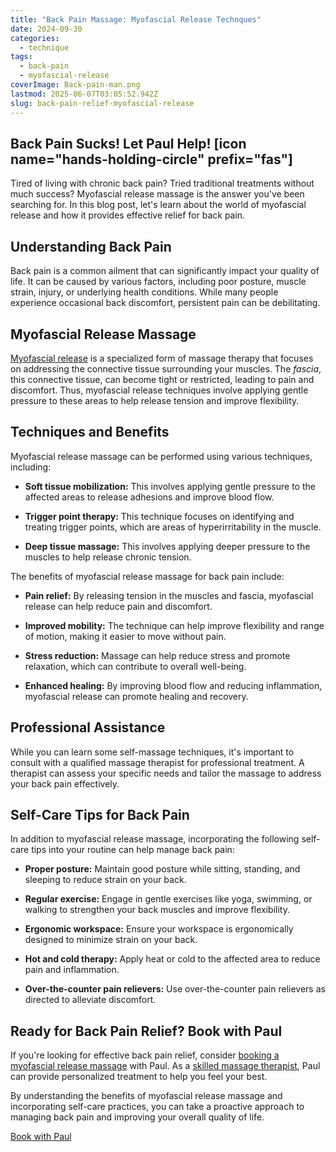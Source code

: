 ```yaml
---
title: "Back Pain Massage: Myofascial Release Technques"
date: 2024-09-30
categories:
  - technique
tags:
  - back-pain
  - myofascial-release
coverImage: Back-pain-man.png
lastmod: 2025-06-07T03:05:52.942Z
slug: back-pain-relief-myofascial-release
---
```


## Back Pain Sucks! Let Paul Help! \[icon name="hands-holding-circle" prefix="fas"\]

Tired of living with chronic back pain? Tried traditional treatments without much success? Myofascial release massage is the answer you've been searching for. In this blog post, let's learn about the world of myofascial release and how it provides effective relief for back pain.

## **Understanding Back Pain**

Back pain is a common ailment that can significantly impact your quality of life. It can be caused by various factors, including poor posture, muscle strain, injury, or underlying health conditions. While many people experience occasional back discomfort, persistent pain can be debilitating.

## **Myofascial Release Massage**

[Myofascial release](https://paulbrown.net/myofascial-release/) is a specialized form of massage therapy that focuses on addressing the connective tissue surrounding your muscles. The _fascia_, this connective tissue, can become tight or restricted, leading to pain and discomfort. Thus, myofascial release techniques involve applying gentle pressure to these areas to help release tension and improve flexibility.

## **Techniques and Benefits**

Myofascial release massage can be performed using various techniques, including:

- **Soft tissue mobilization:** This involves applying gentle pressure to the affected areas to release adhesions and improve blood flow.

- **Trigger point therapy:** This technique focuses on identifying and treating trigger points, which are areas of hyperirritability in the muscle.

- **Deep tissue massage:** This involves applying deeper pressure to the muscles to help release chronic tension.

The benefits of myofascial release massage for back pain include:

- **Pain relief:** By releasing tension in the muscles and fascia, myofascial release can help reduce pain and discomfort.

- **Improved mobility:** The technique can help improve flexibility and range of motion, making it easier to move without pain.

- **Stress reduction:** Massage can help reduce stress and promote relaxation, which can contribute to overall well-being.

- **Enhanced healing:** By improving blood flow and reducing inflammation, myofascial release can promote healing and recovery.

## **Professional Assistance**

While you can learn some self-massage techniques, it's important to consult with a qualified massage therapist for professional treatment. A therapist can assess your specific needs and tailor the massage to address your back pain effectively.

## **Self-Care Tips for Back Pain**

In addition to myofascial release massage, incorporating the following self-care tips into your routine can help manage back pain:

- **Proper posture:** Maintain good posture while sitting, standing, and sleeping to reduce strain on your back.

- **Regular exercise:** Engage in gentle exercises like yoga, swimming, or walking to strengthen your back muscles and improve flexibility.

- **Ergonomic workspace:** Ensure your workspace is ergonomically designed to minimize strain on your back.

- **Hot and cold therapy:** Apply heat or cold to the affected area to reduce pain and inflammation.

- **Over-the-counter pain relievers:** Use over-the-counter pain relievers as directed to alleviate discomfort.

## **Ready for Back Pain Relief? Book with Paul**

If you're looking for effective back pain relief, consider [booking a myofascial release massage](https://paulbrown.noterro.com/service/26506/myofascial-therapy) with Paul. As a [skilled massage therapist](https://paulbrown.net/massage-near-me/), Paul can provide personalized treatment to help you feel your best.

By understanding the benefits of myofascial release massage and incorporating self-care practices, you can take a proactive approach to managing back pain and improving your overall quality of life.

[Book with Paul](https://paulbrown.noterro.com)

